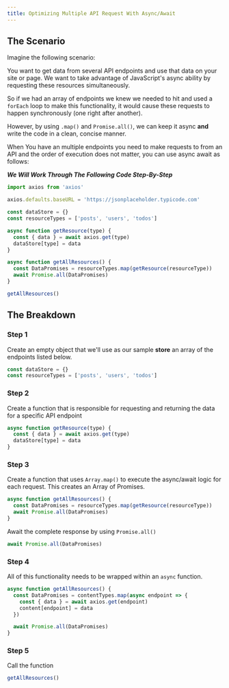 ```yaml
---
title: Optimizing Multiple API Request With Async/Await
---
```


## The Scenario

<!-- We need to make multiple request to an API to get some data. We have an array of all the content types we need to make a request to. This means we need to loop through this array, make the request to the approapriate content type API endpoint and then handle the response. Additionally and most importantly, **we want these request to happen at the same time instead of sequentially (one after another).**

This situation arose when working on a Wordpress Admin Plugin.

I needed to retrieve the data for all the content types of the site which included custom post types. So basically, I needed to get several different content types such as _Degrees, Faculty, Courses_.

It needs to be dynamic though. I needed it to work without knowing that those content types were though so it could work across different sites.

```js

const getContentTypes = async() => {
  const contentData = {}
  const { data } = await axios.get(`api/content-types/${type}`)
  return data.map(contentType => contentType.rest_base)
  // const contentTypes = data.map(contentType => contentType.rest_base)
}

const getContent = async(contentTypesArray) => ({

  const contentTypes = data.map(contentType => contentType.rest_base)
})

const contentTypes = getContentTypes()


``` -->

Imagine the following scenario:

You want to get data from several API endpoints and use that data on your site or page. We want to take advantage of JavaScript's async ability by requesting these resources simultaneously.

So if we had an array of endpoints we knew we needed to hit and used a `forEach` loop to make this functionality, it would cause these requests to happen synchronously (one right after another).

However, by using `.map()` and `Promise.all()`, we can keep it async **and** write the code in a clean, concise manner.

When You have an multiple endpoints you need to make requests to from an API and the order of execution does not matter, you can use async await as follows:

_**We Will Work Through The Following Code Step-By-Step**_

```js
import axios from 'axios'

axios.defaults.baseURL = 'https://jsonplaceholder.typicode.com'

const dataStore = {}
const resourceTypes = ['posts', 'users', 'todos']

async function getResource(type) {
  const { data } = await axios.get(type)
  dataStore[type] = data
}

async function getAllResources() {
  const DataPromises = resourceTypes.map(getResource(resourceType))
  await Promise.all(DataPromises)
}

getAllResources()
```

<!-- <br> -->

## The Breakdown

### Step 1

Create an empty object that we'll use as our sample **store** an array of the endpoints listed below.

```js
const dataStore = {}
const resourceTypes = ['posts', 'users', 'todos']
```

### Step 2

Create a function that is responsible for requesting and returning the data for a specific API endpoint

```js
async function getResource(type) {
  const { data } = await axios.get(type)
  dataStore[type] = data
}
```

### Step 3

Create a function that uses `Array.map()` to execute the async/await logic for each request. This creates an Array of Promises.

```js
async function getAllResources() {
  const DataPromises = resourceTypes.map(getResource(resourceType))
  await Promise.all(DataPromises)
}
```

Await the complete response by using `Promise.all()`

```js
await Promise.all(DataPromises)
```

### Step 4

All of this functionality needs to be wrapped within an `async` function.

```js
async function getAllResources() {
  const DataPromises = contentTypes.map(async endpoint => {
    const { data } = await axios.get(endpoint)
    content[endpoint] = data
  })

  await Promise.all(DataPromises)
}
```

### Step 5

Call the function

```js
getAllResources()
```
